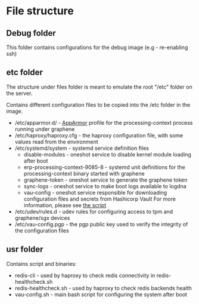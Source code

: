 # File structure

## Debug folder
This folder contains configurations for the debug image (e.g - re-enabling ssh)

## etc folder
The structure under files folder is meant to emulate the root "/etc" folder on the server.

Contains different configuration files to be copied into the /etc folder in the image.
- /etc/apparmor.d/ - [AppArmor](https://wiki.debian.org/AppArmor) profile for the processing-context process running under graphene
- /etc/haproxy/haproxy.cfg - the haproxy configuration file, with some values read from the environment 
- /etc/systemd/system - systemd service definition files
    - disable-modules - oneshot service to disable kernel module loading after boot
    - erp-processing-context-9085-8 - systemd unit definitions for the processing-context binary started with graphene
    - graphene-token - oneshot service to generate the graphene token
    - sync-logs - oneshot service to make boot logs available to logdna
    - vau-config - oneshot service responsible for downloading configuration files and secrets from Hashicorp Vault
    For more information, please see [the script](usr/local/bin/vau-config.sh) 
- /etc/udev/rules.d - udev rules for configuring access to tpm and graphene/sgx devices
- /etc/vau-config.pgp - the pgp public key used to verify the integrity of the configuration files

## usr folder

Contains script and binaries:
- redis-cli - used by haproxy to check redis connectivity in redis-healthcheck.sh
- redis-healthcheck.sh - used by haproxy to check redis backends health
- vau-config.sh - main bash script for configuring the system after boot